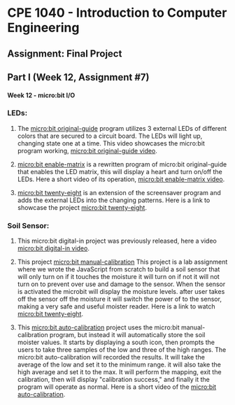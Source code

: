 # CPE 1040 - Introduction to Computer Engineering

## Assignment: Final Project

## Part I (Week 12, Assignment #7)

#### Week 12 - micro:bit I/O

### LEDs:

   1. The [micro:bit original-guide](original-guide.js) program utilizes  3 external LEDs of different colors that are secured  to a circuit board. The LEDs will light up, changing state one at a time. This video showcases the micro:bit program working, [micro:bit original-guide video](https://www.youtube.com/watch?v=UwvZo6rz1pk&feature=youtu.be).
   
   2. [micro:bit enable-matrix](enable-matrix.js) is a rewritten program of micro:bit original-guide that enables the LED matrix, this will display a heart and turn on/off the LEDs. Here a short video of its operation, [micro:bit enable-matrix video](http://imgur.com/gallery/ohaQHvc).
   
   3. [micro:bit twenty-eight](twenty-eight.js) is an extension of the screensaver program and adds the external LEDs into the changing patterns. Here is a link to showcase the project [micro:bit twenty-eight](http://imgur.com/gallery/VqaPnSS).
   
### Soil Sensor:

   1. This micro:bit digital-in project was previously released, here a video [micro:bit digital-in video](https://imgur.com/gallery/0Vkbxuh).
   
   2.  This project [micro:bit manual-calibration](manual-calibration.js) This project is a lab assignment where we wrote the JavaScript from scratch to build a soil sensor that will only turn on if it touches the moisture it will turn on if not it will not turn on to prevent over use and damage to the sensor. When the sensor is activated the microbit will display the moisture levels. after user takes off the sensor off the moisture it will switch the power of to the sensor, making a very safe and useful moister reader. Here is a link to watch [micro:bit twenty-eight](http://imgur.com/gallery/gVGtsxj).
   
   3. This [micro:bit auto-calibration](auto-calibration.js) project uses the micro:bit manual-calibration program, but instead it will automatically store the soil moister values. It starts by displaying a south icon, then prompts the users to take three samples of the low and three of the high ranges. The micro:bit auto-calibration will recorded the results. It will take the average of the low and set it to the minimum range. it will also take the high average and set it to the max. It will perform the mapping, exit the calibration, then will display "calibration success," and finally it the program will operate as normal. Here is a short video of the [micro:bit auto-calibration](NEEDS-LINK).
